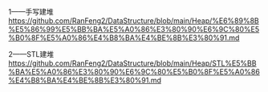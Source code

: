 1——手写建堆
https://github.com/RanFeng2/DataStructure/blob/main/Heap/%E6%89%8B%E5%86%99%E5%BB%BA%E5%A0%86%E3%80%90%E6%9C%80%E5%B0%8F%E5%A0%86%E4%B8%BA%E4%BE%8B%E3%80%91.md

2——STL建堆
https://github.com/RanFeng2/DataStructure/blob/main/Heap/STL%E5%BB%BA%E5%A0%86%E3%80%90%E6%9C%80%E5%B0%8F%E5%A0%86%E4%B8%BA%E4%BE%8B%E3%80%91.md
